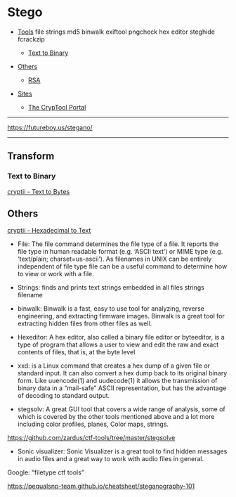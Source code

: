 # Stego

- [Tools](#Transform)
file
strings
md5
binwalk
exiftool
pngcheck
hex editor
steghide
fcrackzip

  - [Text to Binary](Text-to-Binary)
- [Others](#Others)
  - [RSA](#RSA)
- [Sites](#Sites)
  - [The CrypTool Portal](https://www.cryptool.org/en/cto/)

---

https://futureboy.us/stegano/

---

## Transform

### Text to Binary

[cryptii - Text to Bytes](https://cryptii.com/pipes/text-to-binary)

## Others

[cryptii - Hexadecimal to Text](https://cryptii.com/pipes/hex-to-text)



- File: The file command determines the file type of a file. It reports the file type in human readable format (e.g. ‘ASCII text’) or MIME type (e.g. ‘text/plain; charset=us-ascii’). As filenames in UNIX can be entirely independent of file type file can be a useful command to determine how to view or work with a file.


- Strings: finds and prints text strings embedded in all files strings filename

- binwalk: Binwalk is a fast, easy to use tool for analyzing, reverse engineering, and extracting firmware images. Binwalk is a great tool for extracting hidden files from other files as well.

- Hexeditor: A hex editor, also called a binary file editor or byteeditor, is a type of program that allows a user to view and edit the raw and exact contents of files, that is, at the byte level

- xxd: is a Linux command that creates a hex dump of a given file or standard input. It can also convert a hex dump back to its original binary form. Like uuencode(1) and uudecode(1) it allows the transmission of binary data in a “mail-safe” ASCII representation, but has the advantage of decoding to standard output.

- stegsolv: A great GUI tool that covers a wide range of analysis, some of which is covered by the other tools mentioned above and a lot more including color profiles, planes, Color maps, strings.

https://github.com/zardus/ctf-tools/tree/master/stegsolve

- Sonic visualizer: Sonic Visualizer is a great tool to find hidden messages in audio files and a great way to work with audio files in general. 



Google: “filetype ctf tools”


<https://pequalsnp-team.github.io/cheatsheet/steganography-101>